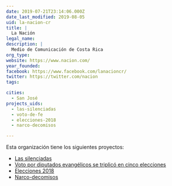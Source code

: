 ```yaml
---
date: 2019-07-21T23:14:06.000Z
date_last_modified: 2019-08-05
uid: la-nacion-cr
title: |
  La Nación
legal_name: 
description: |
  Medio de Comunicación de Costa Rica
org_type: 
website: https://www.nacion.com/
year_founded: 
facebook: https://www.facebook.com/lanacioncr/
twitter: https://twitter.com/nacion
tags:

cities: 
  - San José
projects_uids:
  - las-silenciadas
  - voto-de-fe
  - elecciones-2018
  - narco-decomisos

---
```


Esta organización tiene los siguientes proyectos:

- [Las silenciadas](/proyectos/las-silenciadas)
- [Voto por diputados evangélicos se triplicó en cinco elecciones](/proyectos/voto-de-fe)
- [Elecciones 2018](/proyectos/elecciones-2018)
- [Narco-decomisos](/proyectos/narco-decomisos)
